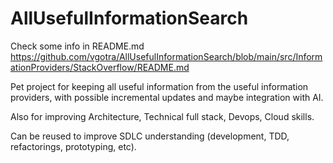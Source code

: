 # AllUsefulInformationSearch

Check some info in README.md https://github.com/vgotra/AllUsefulInformationSearch/blob/main/src/InformationProviders/StackOverflow/README.md

Pet project for keeping all useful information from the useful information providers, with possible incremental updates and maybe integration with AI.

Also for improving Architecture, Technical full stack, Devops, Cloud skills.

Can be reused to improve SDLC understanding (development, TDD, refactorings, prototyping, etc).
